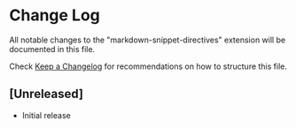 # Change Log

All notable changes to the "markdown-snippet-directives" extension will be documented in this file.

Check [Keep a Changelog](http://keepachangelog.com/) for recommendations on how to structure this file.

## [Unreleased]

- Initial release